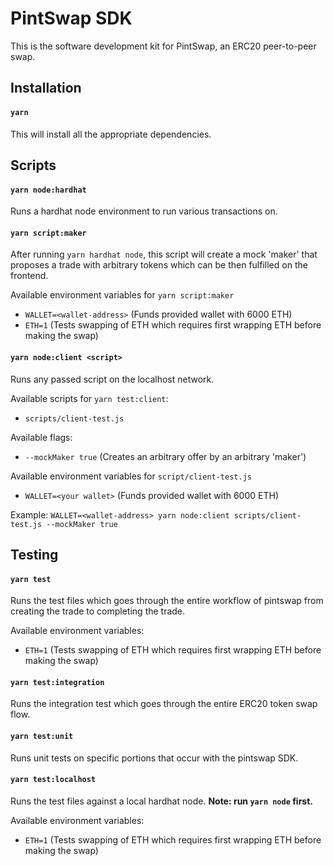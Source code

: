 # PintSwap SDK

This is the software development kit for PintSwap, an ERC20 peer-to-peer swap.

## Installation

#### `yarn`

This will install all the appropriate dependencies.

## Scripts

#### `yarn node:hardhat`

Runs a hardhat node environment to run various transactions on.

#### `yarn script:maker`

After running `yarn hardhat node`, this script will create a mock 'maker' that proposes a trade with arbitrary tokens which can be then fulfilled on the frontend.

Available environment variables for `yarn script:maker`
- `WALLET=<wallet-address>` (Funds provided wallet with 6000 ETH)
- `ETH=1` (Tests swapping of ETH which requires first wrapping ETH before making the swap)

#### `yarn node:client <script>`

Runs any passed script on the localhost network.

Available scripts for `yarn test:client`:
- `scripts/client-test.js`

Available flags:
- `--mockMaker true` (Creates an arbitrary offer by an arbitrary 'maker')

Available environment variables for `script/client-test.js`
- `WALLET=<your wallet>` (Funds provided wallet with 6000 ETH)

Example: `WALLET=<wallet-address> yarn node:client scripts/client-test.js --mockMaker true`

## Testing

#### `yarn test`

Runs the test files which goes through the entire workflow of pintswap from creating the trade to completing the trade.

Available environment variables:
- `ETH=1` (Tests swapping of ETH which requires first wrapping ETH before making the swap)

#### `yarn test:integration`

Runs the integration test which goes through the entire ERC20 token swap flow.

#### `yarn test:unit`

Runs unit tests on specific portions that occur with the pintswap SDK.

#### `yarn test:localhost`

Runs the test files against a local hardhat node. **Note: run `yarn node` first.**

Available environment variables:
- `ETH=1` (Tests swapping of ETH which requires first wrapping ETH before making the swap)
